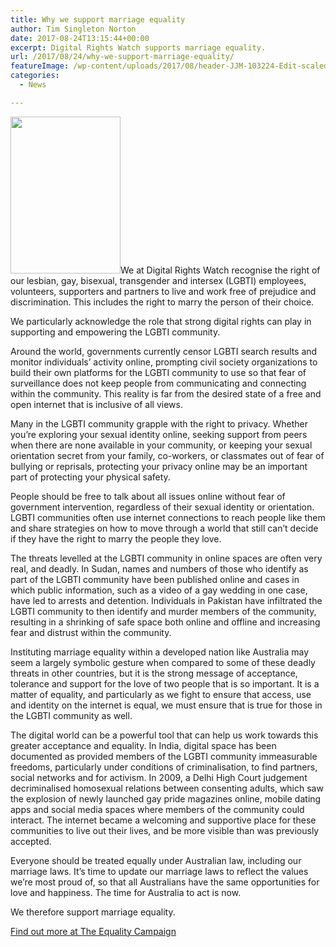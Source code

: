```yaml
---
title: Why we support marriage equality
author: Tim Singleton Norton
date: 2017-08-24T13:15:44+00:00
excerpt: Digital Rights Watch supports marriage equality.
url: /2017/08/24/why-we-support-marriage-equality/
featureImage: /wp-content/uploads/2017/08/header-JJM-103224-Edit-scaled.jpg
categories:
  - News

---
```

<img loading="lazy" decoding="async" src="/wp-content/uploads/2017/08/AME_Support_Sticker_WebUse-175w.jpg" alt="" width="176" height="251" class="alignright size-full wp-image-761" />We at Digital Rights Watch recognise the right of our lesbian, gay, bisexual, transgender and intersex (LGBTI) employees, volunteers, supporters and partners to live and work free of prejudice and discrimination. This includes the right to marry the person of their choice.

We particularly acknowledge the role that strong digital rights can play in supporting and empowering the LGBTI community. 

Around the world, governments currently censor LGBTI search results and monitor individuals’ activity online, prompting civil society organizations to build their own platforms for the LGBTI community to use so that fear of surveillance does not keep people from communicating and connecting within the community. This reality is far from the desired state of a free and open internet that is inclusive of all views.

Many in the LGBTI community grapple with the right to privacy. Whether you&#8217;re exploring your sexual identity online, seeking support from peers when there are none available in your community, or keeping your sexual orientation secret from your family, co-workers, or classmates out of fear of bullying or reprisals, protecting your privacy online may be an important part of protecting your physical safety. 

People should be free to talk about all issues online without fear of government intervention, regardless of their sexual identity or orientation. LGBTI communities often use internet connections to reach people like them and share strategies on how to move through a world that still can’t decide if they have the right to marry the people they love. 

The threats levelled at the LGBTI community in online spaces are often very real, and deadly. In Sudan, names and numbers of those who identify as part of the LGBTI community have been published online and cases in which public information, such as a video of a gay wedding in one case, have led to arrests and detention. Individuals in Pakistan have infiltrated the LGBTI community to then identify and murder members of the community, resulting in a shrinking of safe space both online and offline and increasing fear and distrust within the community.

Instituting marriage equality within a developed nation like Australia may seem a largely symbolic gesture when compared to some of these deadly threats in other countries, but it is the strong message of acceptance, tolerance and support for the love of two people that is so important. It is a matter of equality, and particularly as we fight to ensure that access, use and identity on the internet is equal, we must ensure that is true for those in the LGBTI community as well.

The digital world can be a powerful tool that can help us work towards this greater acceptance and equality. In India, digital space has been documented as provided members of the LGBTI community immeasurable freedoms, particularly under conditions of criminalisation, to find partners, social networks and for activism. In 2009, a Delhi High Court judgement decriminalised homosexual relations between consenting adults, which saw the explosion of newly launched gay pride magazines online, mobile dating apps and social media spaces where members of the community could interact. The internet became a welcoming and supportive place for these communities to live out their lives, and be more visible than was previously accepted.

Everyone should be treated equally under Australian law, including our marriage laws. It’s time to update our marriage laws to reflect the values we’re most proud of, so that all Australians have the same opportunities for love and happiness. The time for Australia to act is now.

We therefore support marriage equality.

[Find out more at The Equality Campaign][1]

 [1]: http://australianmarriageequality.org/